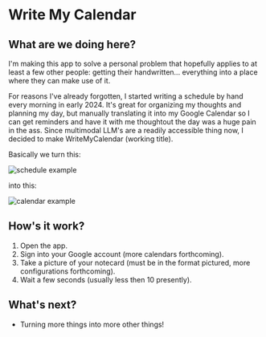 # Write My Calendar

## What are we doing here?

I'm making this app to solve a personal problem that hopefully applies to at least a few other people: getting their handwritten... everything into a place where they can make use of it.

For reasons I've already forgotten, I started writing a schedule by hand every morning in early 2024. It's great for organizing my thoughts and planning my day, but manually translating it into my Google Calendar so I can get reminders and have it with me thoughtout the day was a huge pain in the ass. Since multimodal LLM's are a readily accessible thing now, I decided to make WriteMyCalendar (working title).

Basically we turn this:

![schedule example](https://www.nickbattjes.com/images/IMG_3335.JPG)

into this:

![calendar example](https://www.nickbattjes.com/images/calendar.png)

## How's it work?

1. Open the app.
2. Sign into your Google account (more calendars forthcoming).
3. Take a picture of your notecard (must be in the format pictured, more configurations forthcoming).
4. Wait a few seconds (usually less then 10 presently).

## What's next?

- Turning more things into more other things!
